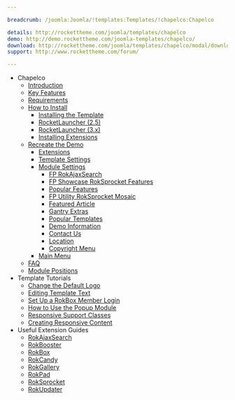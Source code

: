 ```yaml
---

breadcrumb: /joomla:Joomla/!templates:Templates/!chapelco:Chapelco

details: http://rockettheme.com/joomla/templates/chapelco
demo: http://demo.rockettheme.com/joomla-templates/chapelco/
download: http://rockettheme.com/joomla/templates/chapelco/modal/downloads
support: http://www.rockettheme.com/forum/

---
```


* Chapelco
    * [Introduction]()
    * [Key Features](INDEX.md#key-features)
    * [Requirements](INDEX.md#requirements)
    * [How to Install](../../platform/templates.md#how-to-install)
        * [Installing the Template](../../platform/templates.md#how-to-install-a-joomla-template)
        * [RocketLauncher (2.5)](../../platform/install_joomla_25.md)
        * [RocketLauncher (3.x)](../../platform/install_joomla_3x.md)
        * [Installing Extensions](../../platform/extensions.md#how-to-install-an-extension)
    * [Recreate the Demo](demo.md)
        * [Extensions](demo.md#recommended-extensions)
        * [Template Settings](demo_override.md)
        * [Module Settings](demo.md#module-settings)
            * [FP RokAjaxSearch](demo_module_1.md)
            * [FP Showcase RokSprocket Features](demo_module_2.md)
            * [Popular Features](demo_module_3.md)
            * [FP Utility RokSprocket Mosaic](demo_module_4.md)
            * [Featured Article](demo_module_5.md)
            * [Gantry Extras](demo_module_6.md)
            * [Popular Templates](demo_module_7.md)
            * [Demo Information](demo_module_8.md)
            * [Contact Us](demo_module_9.md)
            * [Location](demo_module_10.md)
            * [Copyright Menu](demo_module_11.md)
        * [Main Menu](demo.md#menu-settings)
    * [FAQ](faq.md)
    * [Module Positions](positions.md)
* Template Tutorials
    * [Change the Default Logo](../../basic/how_to_edit_the_logo.md)
    * [Editing Template Text](../../basic/how_to_edit_template_text.md)
    * [Set Up a RokBox Member Login](../../basic/how_to_set_up_a_rokbox_member_login.md)
    * [How to Use the Popup Module](../../basic/how_to_use_popup_module.md)
    * [Responsive Support Classes](../../basic/responsive_support_classes.md)
    * [Creating Responsive Content](../../basic/creating_responsive_content.md)
* Useful Extension Guides
    * [RokAjaxSearch](../../extensions/rokajaxsearch/)
    * [RokBooster](../../extensions/rokbooster/)
    * [RokBox](../../extensions/rokbox/)
    * [RokCandy](../../extensions/rokcandy)
    * [RokGallery](../../extensions/rokgallery/)
    * [RokPad](../../extensions/rokpad/)
    * [RokSprocket](../../extensions/roksprocket/)
    * [RokUpdater](../../extensions/rokupdater/)